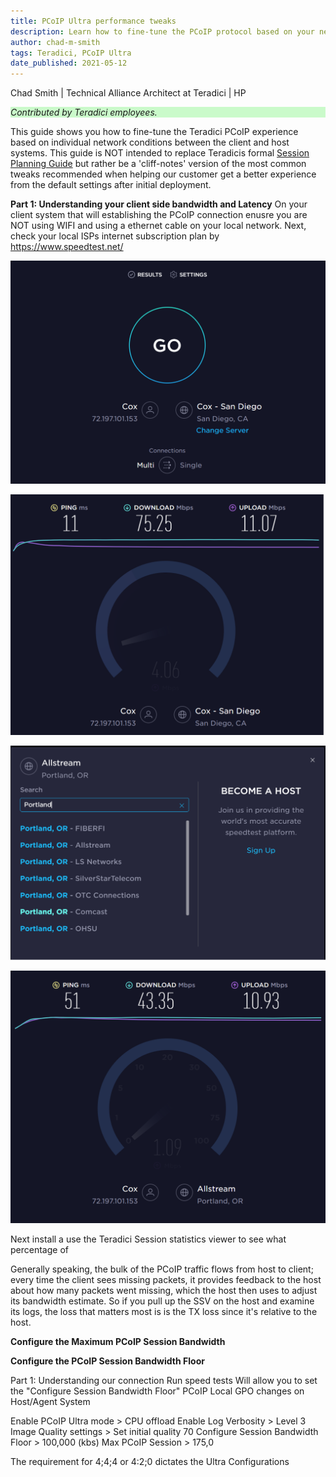 ```yaml
---
title: PCoIP Ultra performance tweaks
description: Learn how to fine-tune the PCoIP protocol based on your network conditions.
author: chad-m-smith
tags: Teradici, PCoIP Ultra
date_published: 2021-05-12
---
```


Chad Smith | Technical Alliance Architect at Teradici | HP

<p style="background-color:#CAFACA;"><i>Contributed by Teradici employees.</i></p>

This guide shows you how to fine-tune the Teradici PCoIP experience based on individual network conditions between the client and host systems. This guide is NOT intended to replace Teradicis formal [Session Planning Guide](https://www.teradici.com/web-help/pcoip_session_planning/current/tuning_session_variables/pcoip_session_variables/) but rather be a 'cliff-notes' version of the most common tweaks recommended when helping our customer get a better experience from the default settings after initial deployment. 

**Part 1: Understanding your client side bandwidth and Latency**
On your client system that will establishing the PCoIP connection enusre you are NOT using WIFI and using a ethernet cable on your local network. Next, check your local ISPs internet subscription plan by https://www.speedtest.net/

 ![image](https://github.com/ChadSmithTeradici/PCoIP_Ultra_performance_tweaks/blob/main/images/SpeedTest1.png)
 
 ![image](https://github.com/ChadSmithTeradici/PCoIP_Ultra_performance_tweaks/blob/main/images/SpeedTest2.png)
 
 ![image](https://github.com/ChadSmithTeradici/PCoIP_Ultra_performance_tweaks/blob/main/images/SpeedTest3.png)
 
 ![image](https://github.com/ChadSmithTeradici/PCoIP_Ultra_performance_tweaks/blob/main/images/SpeedTest4.png)
 
Next install a use the Teradici Session statistics viewer to see what percentage of 
 
Generally speaking, the bulk of the PCoIP traffic flows from host to client; every time the client sees missing packets, it provides feedback to the host about how many packets went missing, which the host then uses to adjust its bandwidth estimate. So if you pull up the SSV on the host and examine its logs, the loss that matters most is is the TX loss since it's relative to the host.
 
 
 **Configure the Maximum PCoIP Session Bandwidth**
 
 **Configure the PCoIP Session Bandwidth Floor**
 

Part 1: Understanding our connection
Run speed tests
Will allow you to set the "Configure Session Bandwidth Floor"
PCoIP Local GPO changes on Host/Agent System



Enable PCoIP Ultra mode > CPU offload
Enable Log Verbosity > Level 3
Image Quality settings > Set initial quality 70
Configure Session Bandwidth Floor > 100,000 (kbs)
Max PCoIP Session > 175,0


The requirement for 4;4;4 or 4:2;0 dictates the Ultra Configurations
